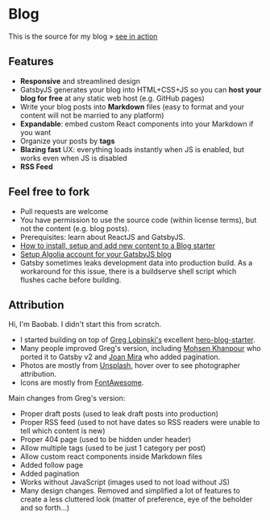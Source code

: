 # Blog

This is the source for my blog » [see in action](TODO)

## Features

- **Responsive** and streamlined design
- GatsbyJS generates your blog into HTML+CSS+JS so you can **host your blog for free** at any static web host (e.g. GitHub pages)
- Write your blog posts into **Markdown** files (easy to format and your content will not be married to any platform)
- **Expandable**: embed custom React components into your Markdown if you want
- Organize your posts by **tags**
- **Blazing fast** UX: everything loads instantly when JS is enabled, but works even when JS is disabled
- **RSS Feed**

## Feel free to fork

- Pull requests are welcome
- You have permission to use the source code (within license terms), but not the content (e.g. blog posts).
- Prerequisites: learn about ReactJS and GatsbyJS.
- [How to install, setup and add new content to a Blog starter](https://dev.greglobinski.com/install-blog-starter/)
- [Setup Algolia account for your GatsbyJS blog](https://dev.greglobinski.com/setup-algolia-account/)
- Gatsby sometimes leaks development data into production build. As a workaround for this issue, there is a buildserve shell script which flushes cache before building.

## Attribution

Hi, I'm Baobab. I didn't start this from scratch.
- I started building on top of [Greg Lobinski's](https://github.com/greglobinski) excellent [hero-blog-starter](https://github.com/greglobinski/gatsby-starter-hero-blog/).
- Many people improved Greg's version, including [Mohsen Khanpour](https://github.com/mohsenkhanpour) who ported it to Gatsby v2 and [Joan Mira](https://github.com/gazpachu) who added pagination.
- Photos are mostly from [Unsplash](https://www.unsplash.com/), hover over to see photographer attribution.
- Icons are mostly from [FontAwesome](https://origin.fontawesome.com/).

Main changes from Greg's version:
- Proper draft posts (used to leak draft posts into production)
- Proper RSS feed (used to not have dates so RSS readers were unable to tell which content is new) 
- Proper 404 page (used to be hidden under header)
- Allow multiple tags (used to be just 1 category per post)
- Allow custom react components inside Markdown files
- Added follow page
- Added pagination
- Works without JavaScript (images used to not load without JS)
- Many design changes. Removed and simplified a lot of features to create a less cluttered look (matter of preference, eye of the beholder and so forth...)

